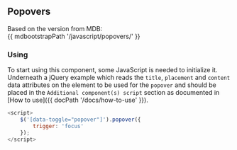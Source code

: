 ## Popovers

Based on the version from MDB:<br>
{{ mdbootstrapPath '/javascript/popovers/' }}

### Using

To start using this component, some JavaScript is needed to initialize it.<br>
Underneath a jQuery example which reads the `title`, `placement` and `content` data attributes on the element to be used for the `popover` and should be placed in the `Additional component(s) script` section as documented in [How to use]({{ docPath '/docs/how-to-use' }}).

```javascript
<script>
    $('[data-toggle="popover"]').popover({
        trigger: 'focus'
    });
</script>
```

